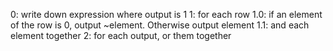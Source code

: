 0: write down expression where output is 1
1: for each row
1.0: if an element of the row is 0, output ~element. Otherwise output element 
1.1: and each element together
2: for each output, or them together